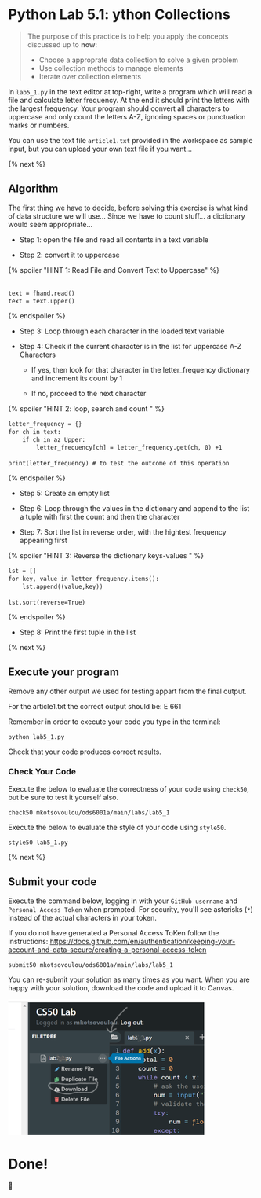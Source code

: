 # Python Lab 5.1: ython Collections

> The purpose of this practice is to help you apply the concepts discussed up to **now**: 
>
> - Choose a approprate data collection to solve a given problem
> - Use collection methods to manage elements
> - Iterate over collection elements


In `lab5_1.py` in the text editor at top-right, write a program which will read a file and calculate letter frequency. At the end it should print the letters with the largest frequency. Your program should convert all characters to uppercase and only count the letters A-Z, ignoring spaces or punctuation marks or numbers.

You can use the text file `article1.txt` provided in the workspace as sample input, but you can upload your own text file if you want...


{% next %}

## Algorithm

The first thing we have to decide, before solving this exercise is what kind of data structure we will use...
Since we have to count stuff... a dictionary would seem appropriate...

* Step 1: open the file and read all contents in a text variable

* Step 2: convert it to uppercase

{% spoiler "HINT 1: Read File and Convert Text to Uppercase" %}
```

text = fhand.read()
text = text.upper()

```
{% endspoiler %}

* Step 3: Loop through each character in the loaded text variable

* Step 4: Check if the current character is in the list for uppercase A-Z Characters

    - If yes, then look for that character in the letter_frequency dictionary and increment its count by 1

    - If no, proceed to the next character


{% spoiler "HINT 2: loop, search and count  " %}

```
letter_frequency = {}
for ch in text:
    if ch in az_Upper:
        letter_frequency[ch] = letter_frequency.get(ch, 0) +1

print(letter_frequency) # to test the outcome of this operation

```
{% endspoiler %}


* Step 5: Create an empty list

* Step 6: Loop through the values in the dictionary and append to the list a tuple with first the count and then the character

* Step 7: Sort the list in reverse order, with the hightest frequency appearing first


{% spoiler "HINT 3: Reverse the dictionary keys-values " %}

```
lst = []
for key, value in letter_frequency.items():
    lst.append((value,key))

lst.sort(reverse=True)

```
{% endspoiler %}


* Step 8: Print the first tuple in the list

{% next %}

## Execute your program 

Remove any other output we used for testing appart from the final output.

For the article1.txt the correct output should be: E 661


Remember in order to execute your code you type in the terminal:
```
python lab5_1.py
```

Check that your code produces correct results. 



### Check Your Code

Execute the below to evaluate the correctness of your code using `check50`, but be sure to test it yourself also.


```
check50 mkotsovoulou/ods6001a/main/labs/lab5_1
```

Execute the below to evaluate the style of your code using `style50`.

```
style50 lab5_1.py
```

{% next %}

## Submit your code

Execute the command below, logging in with your `GitHub username` and `Personal Access Token` when prompted. For security, you'll see asterisks (`*`) instead of the actual characters in your token. 

If you do not have generated a Personal Access ToKen follow the instructions: 
https://docs.github.com/en/authentication/keeping-your-account-and-data-secure/creating-a-personal-access-token

```
submit50 mkotsovoulou/ods6001a/main/labs/lab5_1
```

You can re-submit your solution as many times as you want.
When you are happy with your solution, download the code and upload it to Canvas.

![Image of download](download.png)


# Done!
:tada: